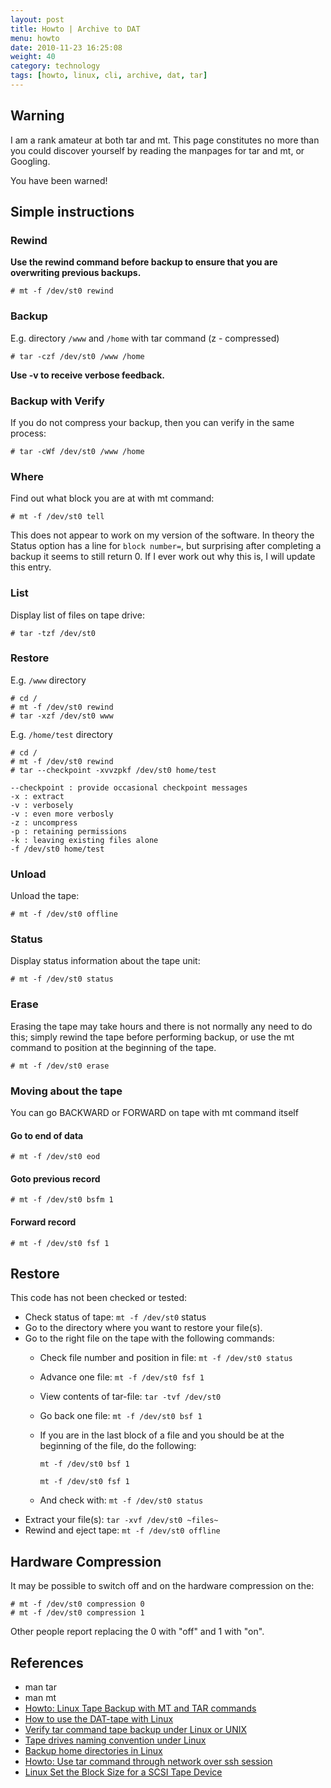 ```yaml
---
layout: post
title: Howto | Archive to DAT
menu: howto
date: 2010-11-23 16:25:08
weight: 40
category: technology
tags: [howto, linux, cli, archive, dat, tar]
---
```


## Warning

I am a rank amateur at both tar and mt.  This page constitutes no more than you could discover yourself by reading the manpages for tar and mt, or Googling.

You have been warned!

## Simple instructions

### Rewind

**Use the rewind command before backup to ensure that you are overwriting previous backups.**

    # mt -f /dev/st0 rewind

### Backup

E.g. directory `/www` and `/home` with tar command (z - compressed)

    # tar -czf /dev/st0 /www /home

**Use -v to receive verbose feedback.**

### Backup with Verify

If you do not compress your backup, then you can verify in the same process:

    # tar -cWf /dev/st0 /www /home

### Where

Find out what block you are at with mt command:

    # mt -f /dev/st0 tell

This does not appear to work on my version of the software.  In theory the Status option has a line for `block number=`, but surprising after completing a backup it seems to still return 0.  If I ever work out why this is, I will update this entry.

### List

Display list of files on tape drive:

    # tar -tzf /dev/st0

### Restore

E.g. `/www` directory

    # cd /
    # mt -f /dev/st0 rewind
    # tar -xzf /dev/st0 www

E.g. `/home/test` directory

    # cd /
    # mt -f /dev/st0 rewind
    # tar --checkpoint -xvvzpkf /dev/st0 home/test

    --checkpoint : provide occasional checkpoint messages
    -x : extract
    -v : verbosely
    -v : even more verbosly
    -z : uncompress
    -p : retaining permissions
    -k : leaving existing files alone
    -f /dev/st0 home/test

### Unload

Unload the tape:

    # mt -f /dev/st0 offline

### Status

Display status information about the tape unit:

    # mt -f /dev/st0 status

### Erase

Erasing the tape may take hours and there is not normally any need to do this; simply rewind the tape before performing backup, or use the mt command to position at the beginning of the tape.

    # mt -f /dev/st0 erase

### Moving about the tape

You can go BACKWARD or FORWARD on tape with mt command itself

#### Go to end of data

    # mt -f /dev/st0 eod

#### Goto previous record

    # mt -f /dev/st0 bsfm 1

#### Forward record

    # mt -f /dev/st0 fsf 1

## Restore

This code has not been checked or tested:

   * Check status of tape: `mt -f /dev/st0` status
   * Go to the directory where you want to restore your file(s).
   * Go to the right file on the tape with the following commands:
      * Check file number and position in file: `mt -f /dev/st0 status`
      * Advance one file: `mt -f /dev/st0 fsf 1`
      * View contents of tar-file: `tar -tvf /dev/st0`
      * Go back one file: `mt -f /dev/st0 bsf 1`
      * If you are in the last block of a file and you should be at the beginning of the file, do the following:

         `mt -f /dev/st0 bsf 1`

         `mt -f /dev/st0 fsf 1`

      * And check with: `mt -f /dev/st0 status`
   * Extract your file(s): `tar -xvf /dev/st0 ~files~`
   * Rewind and eject tape: `mt -f /dev/st0 offline`

## Hardware Compression

It may be possible to switch off and on the hardware compression on the:

    # mt -f /dev/st0 compression 0
    # mt -f /dev/st0 compression 1

Other people report replacing the 0 with "off" and 1 with "on".

## References

   * man tar
   * man mt
   * [Howto: Linux Tape Backup with MT and TAR commands](http://www.cyberciti.biz/faq/linux-tape-backup-with-mt-and-tar-command-howto/)
   * [How to use the DAT-tape with Linux](http://www.cs.inf.ethz.ch/stricker/lab/linux_tape.html)
   * [Verify tar command tape backup under Linux or UNIX](http://www.cyberciti.biz/faq/unix-verify-tape-backup/)
   * [Tape drives naming convention under Linux](http://www.cyberciti.biz/faq/tape-drives-naming-convention-under-linux/)
   * [Backup home directories in Linux](http://www.cyberciti.biz/faq/backup-home-directories-in-linux/)
   * [Howto: Use tar command through network over ssh session](http://www.cyberciti.biz/faq/howto-use-tar-command-through-network-over-ssh-session/)
   * [Linux Set the Block Size for a SCSI Tape Device](http://www.cyberciti.biz/faq/rhel-centos-debian-set-tape-blocksize/)

